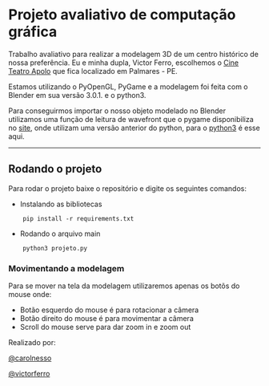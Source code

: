 # Projeto avaliativo de computação gráfica

Trabalho avaliativo para realizar a modelagem 3D de um centro histórico de nossa preferência. Eu e minha dupla, Victor Ferro, escolhemos o [Cine Teatro Apolo](https://www.google.com/search?q=cine+teatro+apolo&source=lmns&bih=980&biw=1862&hl=pt-BR&sa=X&ved=2ahUKEwj6--7SqNP4AhWLKLkGHU8XCh8Q_AUoAHoECAEQAA) que fica localizado em Palmares - PE.

Estamos utilizando o PyOpenGL, PyGame e a modelagem foi feita com o Blender em sua versão 3.0.1. e o python3.

Para conseguirmos importar o nosso objeto modelado no Blender utilizamos uma função de leitura de wavefront que o pygame disponibiliza no [site](https://www.pygame.org/wiki/OBJFileLoader), onde utilizam uma versão anterior do python, para o [python3](https://github.com/yarolig/OBJFileLoader) é esse aqui.

- - -
## Rodando o projeto

Para rodar o projeto baixe o repositório e digite os seguintes comandos:
- Instalando as bibliotecas

``` 
    pip install -r requirements.txt
```
- Rodando o arquivo main

``` 
    python3 projeto.py
```
### Movimentando a modelagem
Para se mover na tela da modelagem utilizaremos apenas os botõs do mouse onde:
- Botão esquerdo do mouse é para rotacionar a câmera
- Botão direito do mouse é para movimentar a câmera 
- Scroll do mouse serve para dar zoom in e zoom out

Realizado por:

[@carolnesso](https://github.com/carolnesso)

[@victorferro](https://github.com/vsosmonteiro)
